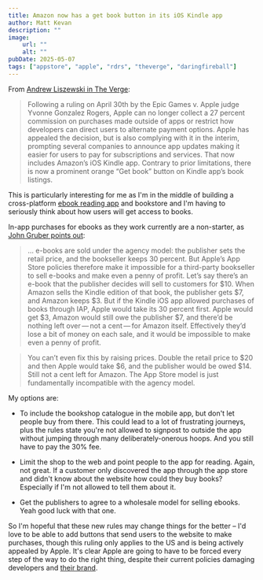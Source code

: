 ```yaml
---
title: Amazon now has a get book button in its iOS Kindle app
author: Matt Kevan
description: ""
image:
    url: ""
    alt: ""
pubDate: 2025-05-07
tags: ["appstore", "apple", "rdrs", "theverge", "daringfireball"]
---
```

From [Andrew Liszewski in The Verge](https://www.theverge.com/news/661719/amazon-app-ios-apple-iphone-ipad-kindle-buy-books):

> Following a ruling on April 30th by the Epic Games v. Apple judge Yvonne Gonzalez Rogers, Apple can no longer collect a 27 percent commission on purchases made outside of apps or restrict how developers can direct users to alternate payment options. Apple has appealed the decision, but is also complying with it in the interim, prompting several companies to announce app updates making it easier for users to pay for subscriptions and services. That now includes Amazon’s iOS Kindle app. Contrary to prior limitations, there is now a prominent orange “Get book” button on Kindle app’s book listings.

This is particularly interesting for me as I'm in the middle of building a cross-platform [ebook reading app](https://www.rdrs.app) and bookstore and I'm having to seriously think about how users will get access to books. 

In-app purchases for ebooks as they work currently are a non-starter, as [John Gruber points out](https://daringfireball.net/linked/2025/05/06/amazon-kindle-get-book):

> ... e-books are sold under the agency model: the publisher sets the retail price, and the bookseller keeps 30 percent. But Apple’s App Store policies therefore make it impossible for a third-party bookseller to sell e-books and make even a penny of profit. Let’s say there’s an e-book that the publisher decides will sell to customers for $10. When Amazon sells the Kindle edition of that book, the publisher gets $7, and Amazon keeps $3. But if the Kindle iOS app allowed purchases of books through IAP, Apple would take its 30 percent first. Apple would get $3, Amazon would still owe the publisher $7, and there’d be nothing left over — not a cent — for Amazon itself. Effectively they’d lose a bit of money on each sale, and it would be impossible to make even a penny of profit.

> You can’t even fix this by raising prices. Double the retail price to $20 and then Apple would take $6, and the publisher would be owed $14. Still not a cent left for Amazon. The App Store model is just fundamentally incompatible with the agency model.

My options are: 

* To include the bookshop catalogue in the mobile app, but don't let people buy from there. This could lead to a lot of frustrating journeys, plus the rules state you're not allowed to signpost to outside the app without jumping through many deliberately-onerous hoops. And you still have to pay the 30% fee.

* Limit the shop to the web and point people to the app for reading. Again, not great. If a customer only discovered the app through the app store and didn't know about the website how could they buy books? Especially if I'm not allowed to tell them about it.

* Get the publishers to agree to a wholesale model for selling ebooks. Yeah good luck with that one.

So I'm hopeful that these new rules may change things for the better – I'd love to be able to add buttons that send users to the website to make purchases, though this ruling only applies to the US and is being actively appealed by Apple. It's clear Apple are going to have to be forced every step of the way to do the right thing, despite their current policies damaging developers and [their brand](https://www.theverge.com/news/659301/apple-executive-lied-under-oath-epic-alex-roman).
